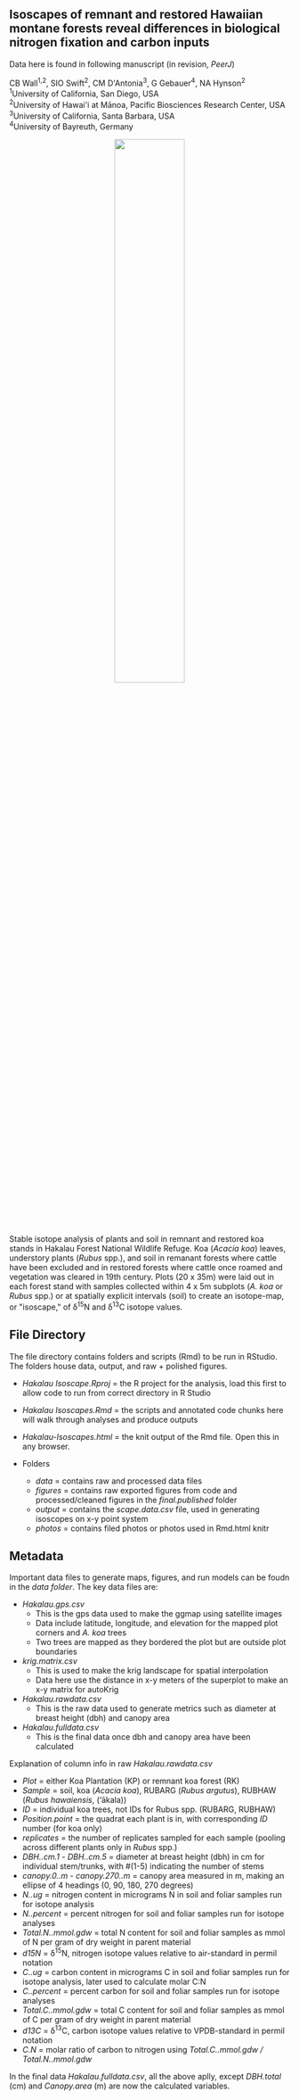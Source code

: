 ## Isoscapes of remnant and restored Hawaiian montane forests reveal differences in biological nitrogen fixation and carbon inputs  
Data here is found in following manuscript (in revision, *PeerJ*)   
  
CB Wall<sup>1,2</sup>, SIO Swift<sup>2</sup>, CM D'Antonia<sup>3</sup>, G Gebauer<sup>4</sup>, NA Hynson<sup>2</sup>  
<sup>1</sup>University of California, San Diego, USA  
<sup>2</sup>University of Hawai'i at Mānoa, Pacific Biosciences Research Center, USA  
<sup>3</sup>University of California, Santa Barbara, USA  
<sup>4</sup>University of Bayreuth, Germany   
  
  
<p align="center">
  <img align="center" src="https://github.com/cbwall/Hakalau-Isoscapes/blob/master/photos/Hakalau_forest_figure_small.jpg" width="50%" height="50%">
</p>


Stable isotope analysis of plants and soil in remnant and restored koa stands in Hakalau Forest National Wildlife Refuge. Koa (*Acacia koa*) leaves, understory plants (*Rubus* spp.), and soil in remanant forests where cattle have been excluded and in restored forests where cattle once roamed and vegetation was cleared in 19th century. Plots (20 x 35m) were laid out in each forest stand with samples collected within 4 x 5m subplots (*A. koa* or *Rubus* spp.) or at spatially explicit intervals (soil) to create an isotope-map, or "isoscape," of δ<sup>15</sup>N and δ<sup>13</sup>C isotope values.    

## File Directory  
The file directory contains folders and scripts (Rmd) to be run in RStudio. The folders house data, output, and raw + polished figures.  
   - *Hakalau Isoscape.Rproj* = the R project for the analysis, load this first to allow code to run from correct directory in R Studio
   - *Hakalau Isoscapes.Rmd* = the scripts and annotated code chunks here will walk through analyses and produce outputs
   - *Hakalau-Isoscapes.html* = the knit output of the Rmd file. Open this in any browser.
 
   - Folders
     - *data* = contains raw and processed data files
     - *figures* = contains raw exported figures from code and processed/cleaned figures in the *final.published* folder
     - *output* = contains the *scape.data.csv* file, used in generating isoscopes on x-y point system
     - *photos* = contains filed photos or photos used in Rmd.html knitr

## Metadata
Important data files to generate maps, figures, and run models can be foudn in the *data folder*. The key data files are:  

  - *Hakalau.gps.csv*  
    - This is the gps data used to make the ggmap using satellite images  
    - Data include latitude, longitude, and elevation for the mapped plot corners and *A. koa* trees
    - Two trees are mapped as they bordered the plot but are outside plot boundaries
  - *krig.matrix.csv*  
    - This is used to make the krig landscape for spatial interpolation  
    - Data here use the distance in x-y meters of the superplot to make an x-y matrix for autoKrig
  - *Hakalau.rawdata.csv*   
    - This is the raw data used to generate metrics such as diameter at breast height (dbh) and canopy area  
  - *Hakalau.fulldata.csv*    
    - This is the final data once dbh and canopy area have been calculated  
 
 Explanation of column info in raw *Hakalau.rawdata.csv*
  - *Plot* = either Koa Plantation (KP) or remnant koa forest (RK)
  - *Sample* = soil, koa (*Acacia koa*), RUBARG (*Rubus argutus*), RUBHAW (*Rubus hawaiensis*, (‘ākala))
  - *ID* = individual koa trees, not IDs for Rubus spp. (RUBARG, RUBHAW)
  - *Position.point* = the quadrat each plant is in, with corresponding *ID* number (for koa only)
  - *replicates* = the number of replicates sampled for each sample (pooling across different plants only in *Rubus* spp.)
  - *DBH..cm.1* - *DBH..cm.5* = diameter at breast height (dbh) in cm for individual stem/trunks, with #(1-5) indicating the number of stems
  - *canopy.0..m* - *canopy.270..m* = canopy area measured in m, making an ellipse of 4 headings (0, 90, 180, 270 degrees)
  - *N..ug* = nitrogen content in micrograms N in soil and foliar samples run for isotope analysis
  - *N..percent* = percent nitrogen for soil and foliar samples run for isotope analyses
  - *Total.N..mmol.gdw* = total N content for soil and foliar samples as mmol of N per gram of dry weight in parent material
  - *d15N* = δ<sup>15</sup>N, nitrogen isotope values relative to air-standard in permil notation
  - *C..ug* = carbon content in micrograms C in soil and foliar samples run for isotope analysis, later used to calculate molar C:N
  - *C..percent* = percent carbon for soil and foliar samples run for isotope analyses
  - *Total.C..mmol.gdw* = total C content for soil and foliar samples as mmol of C per gram of dry weight in parent material
  - *d13C* = δ<sup>13</sup>C, carbon isotope values relative to VPDB-standard in permil notation
  - *C.N* = molar ratio of carbon to nitrogen using *Total.C..mmol.gdw / Total.N..mmol.gdw*
  
In the final data *Hakalau.fulldata.csv*, all the above aplly, except *DBH.total* (cm) and *Canopy.area* (m) are now the calculated variables.
 

